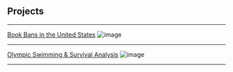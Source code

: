 ## Projects

---

[Book Bans in the United States](sample_page)
![image](https://github.com/user-attachments/assets/1fb07650-6f77-4d19-8a28-3174fa829828)

---
[Olympic Swimming & Survival Analysis](/pdf/sample_presentation.pdf)
![image](https://github.com/user-attachments/assets/1b25d3b0-3967-4ef1-b36c-bbb5880fcb2c)

---


